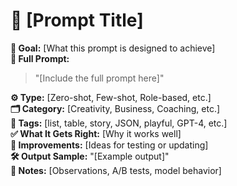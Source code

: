 # 📌 [Prompt Title]

**🎯 Goal:** [What this prompt is designed to achieve]  
**💬 Full Prompt:**  
> "[Include the full prompt here]"

**⚙️ Type:** [Zero-shot, Few-shot, Role-based, etc.]  
**🗂️ Category:** [Creativity, Business, Coaching, etc.]  
**🧠 Tags:** [list, table, story, JSON, playful, GPT-4, etc.]  
**✅ What It Gets Right:** [Why it works well]  
**🧪 Improvements:** [Ideas for testing or updating]  
**🛠️ Output Sample:** "[Example output]"  
**📓 Notes:** [Observations, A/B tests, model behavior]  
